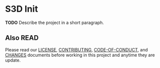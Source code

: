 # S3D Init
**TODO** Describe the project in a short paragraph.

## Also READ
Please read our [LICENSE][lice], [CONTRIBUTING][cont], [CODE-OF-CONDUCT][code],
and [CHANGES][chge] documents before working in this project and anytime they
are update.

[chge]: ./CHANGES.md
[code]: ./CODE-OF-CONDUCT.md
[cont]: ./CONTRIBUTING.md
[lice]: ./LICENSE.md
